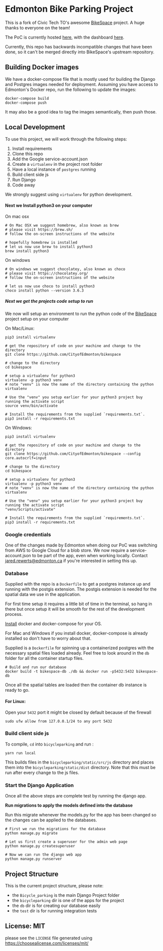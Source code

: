 # Edmonton Bike Parking Project

This is a fork of Civic Tech TO's awesome [BikeSpace](https://gitlab.com/bikespace/Bicycle-parking) project. A huge thanks to everyone on the team!

The PoC is currently hosted [here](https://bikespace.edmonton.ca/), with the dashboard [here](https://bikespace.edmonton.ca/dashboard/).

Currently, this repo has backwards incompatible changes that have been done, so it can't be merged directly into BikeSpace's upstream repository.

## Building Docker images

We have a docker-compose file that is mostly used for building the Django and Postgres images needed for deployment. Assuming you have access to Edmonton's Docker repo, run the following to update the images:
``` shell
docker-compose build
docker-compose push
```

It may also be a good idea to tag the images semantically, then push those.

## Local Development

To use this project, we will work through the following steps:

1. Install requirements
1. Clone this repo
1. Add the Google service-account.json
1. Create a `virtualenv` in the project root folder
1. Have a local instance of `postgres` running
1. Build client side js
1. Run Django
1. Code away

We strongly suggest using `virtualenv` for python development.

#### Next we Install python3 on your computer

On mac osx

```shell
# On Mac OSX we suggest homebrew, also known as brew
# please visit https://brew.sh/
# follow the on-screen instructions of the website

# hopefully homebrew is installed
# let us now use brew to install python3
brew install python3
```

On windows

```shell
# On windows we suggest chocolatey, also known as choco
# please visit https://chocolatey.org/
# follow the on-screen instructions of the website

# let us now use choco to install python3
choco install python --version 3.6.3
```

##### Next we get the projects code setup to run

We now will setup an environment to run the python code of
the [BikeSpace](https://github.com/CityofEdmonton/bikespace) project setup on your computer

On Mac/Linux:
```shell
pip3 install virtualenv

# get the repository of code on your machine and change to the directory
git clone https://github.com/CityofEdmonton/bikespace

# change to the directory
cd bikespace

# setup a virtualenv for python3
virtualenv -p python3 venv
# note "venv" is now the name of the directory containing the python virtualenv

# Use the "venv" you setup earlier for your python3 project buy running the activate script
source venv/bin/activate

# Install the requirements from the supplied `requirements.txt`.
pip3 install -r requirements.txt
```

On Windows:
```shell
pip3 install virtualenv

# get the repository of code on your machine and change to the directory
git clone https://github.com/CityofEdmonton/bikespace --config core.autocrlf=input

# change to the directory
cd bikespace

# setup a virtualenv for python3
virtualenv -p python3 venv
# note "venv" is now the name of the directory containing the python virtualenv

# Use the "venv" you setup earlier for your python3 project buy running the activate script
"venv/Scripts/activate"

# Install the requirements from the supplied `requirements.txt`.
pip3 install -r requirements.txt
```

### Google credentials

One of the changes made by Edmonton when doing our PoC was switching from AWS to Google Cloud for a blob store. We now require a service-account.json to be part of the app, even when working locally. Contact jared.rewerts@edmonton.ca if you're interested in setting this up.

### Database

Supplied with the repo is a `Dockerfile` to get a postgres instance up and running with the
postgis extension. The postgis extension is needed for the spatial data we use in the application.

For first time setup it requires a little bit of time in the terminal, so hang in there but once setup
it will be smooth for the rest of the development process.

[Install](https://docs.docker.com/install/) docker and docker-compose for your OS.

For Mac and Windows if you install docker, docker-compose is already installed
so don't have to worry about that.

Supplied is a `Dockerfile` for spinning up a containerized postgres with the necessary spatial 
files loaded already. Feel free to look around in the `db` folder for all the container startup files.

```shell
# Build and run our database
docker build -t bikespace-db ./db && docker run -p5432:5432 bikespace-db
```

Once all the spatial tables are loaded then the container db instance is ready to go.

#### For Linux:
Open your `5432` port it might be closed by default because of the firewall

```shell
sudo ufw allow from 127.0.0.1/24 to any port 5432
```

### Build client side js

To compile, `cd` into `bicycleparking` and run :
``` script
yarn run local
```

This builds files in the `bicycleparking/static/src/js` directory and places them into the `bicycleparking/static/dist` directory. Note that this must be run after every change to the js files.

### Start the Django Application

Once all the above steps are complete test by running the django app.

**Run migrations to apply the models defined into the database**

Run this migrate whenever the models.py for the app has been changed so the
changes can be applied to the databases.

```shell
# First we run the migrations for the database
python manage.py migrate

# Let us first create a superuser for the admin web page
python manage.py createsuperuser

# Now we can run the django web app
python manage.py runserver
```

## Project Structure

This is the current project structure, please note:

- the `Bicycle_parking` is the main Django Project folder
- the `bicycleparking` dir is one of the apps for the project
- the `db` dir is for creating our database easily
- the `test` dir is for running integration tests

## License: MIT

please see the `LICENSE` file
generated using https://choosealicense.com/licenses/mit/
